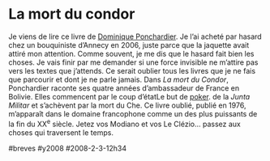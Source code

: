 # La mort du condor

Je viens de lire ce livre de [Dominique Ponchardier](http://fr.wikipedia.org/wiki/Dominique_Ponchardier). Je l’ai acheté par hasard chez un bouquiniste d’Annecy en 2006, juste parce que la jaquette avait attiré mon attention. Comme souvent, je me dis que le hasard fait bien les choses. Je vais finir par me demander si une force invisible ne m’attire pas vers les textes que j’attends. Ce serait oublier tous les livres que je ne fais que parcourir et dont je ne parle jamais. Dans *La mort du Condor*, Ponchardier raconte ses quatre années d’ambassadeur de France en Bolivie. Elles commencent par le coup d’étatLe but de [poker](http://www.visioconferencing.com/poker-logiciel-libre.html). de la *Junta Militar* et s’achèvent par la mort du Che. Ce livre oublié, publié en 1976, m’apparaît dans le domaine francophone comme un des plus puissants de la fin du XX<sup>e</sup> siècle. Jetez vos Modiano et vos Le Clézio… passez aux choses qui traversent le temps.

#breves #y2008 #2008-2-3-12h34
